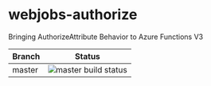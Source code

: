 # webjobs-authorize
Bringing AuthorizeAttribute Behavior to Azure Functions V3

Branch|Status
----------|-----------
master|![master build status](https://dev.azure.com/darkloop/DarkLoop%20Core%20Library/_apis/build/status/Open%20Source/Functions%20Authorize%20-%20Pack?branchName=master)
